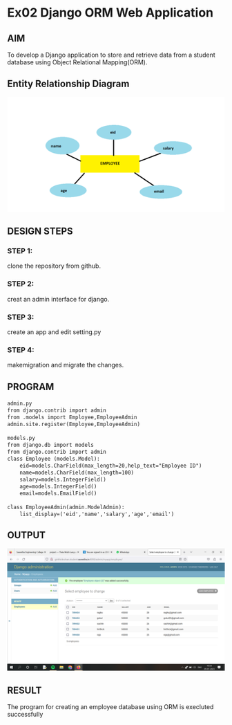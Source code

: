 # Ex02 Django ORM Web Application

## AIM
To develop a Django application to store and retrieve data from a student database using Object Relational Mapping(ORM).

## Entity Relationship Diagram

![OUTPUT](./er.png)

## DESIGN STEPS

### STEP 1:
clone the repository from github.

### STEP 2:
creat an admin interface for django.
### STEP 3:
create an app and edit setting.py
### STEP 4:
makemigration and migrate the changes.

## PROGRAM

```
admin.py
from django.contrib import admin
from .models import Employee,EmployeeAdmin
admin.site.register(Employee,EmployeeAdmin)

models.py
from django.db import models
from django.contrib import admin
class Employee (models.Model):
    eid=models.CharField(max_length=20,help_text="Employee ID")
    name=models.CharField(max_length=100)
    salary=models.IntegerField()
    age=models.IntegerField()
    email=models.EmailField()

class EmployeeAdmin(admin.ModelAdmin):
    list_display=('eid','name','salary','age','email')

```

## OUTPUT

![OUTPUT](./out.png)



## RESULT
The program for creating an employee database using ORM is execluted successfully